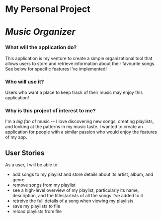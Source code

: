 # My Personal Project

# *Music Organizer*

### What will the application do?
This application is my venture to create a simple organizational tool that allows users to store and retrieve 
information about their favourite songs. See below for specific features I've implemented!

### Who will use it?
Users who want a place to keep track of their music may enjoy this application!

### Why is this project of interest to me?
I'm a *big fan* of music -- I love discovering new songs, creating playlists, and looking at the patterns in my music 
taste. I wanted to create an application for people with a similar passion who would enjoy the features of my app.

## User Stories
As a user, I will be able to:
* add songs to my playlist and store details about its artist, 
album, and genre
* remove songs from my playlist
* see a high-level overview of my playlist, particularly its name, 
description, and the titles/artists of all the songs I've added to it
* retreive the full details of a song when viewing my playlists
* save my playlists to file
* reload playlists from file
